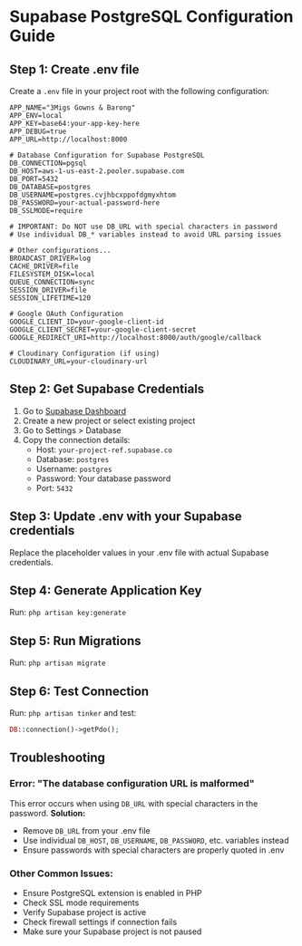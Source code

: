 # Supabase PostgreSQL Configuration Guide

## Step 1: Create .env file
Create a `.env` file in your project root with the following configuration:

```env
APP_NAME="3Migs Gowns & Barong"
APP_ENV=local
APP_KEY=base64:your-app-key-here
APP_DEBUG=true
APP_URL=http://localhost:8000

# Database Configuration for Supabase PostgreSQL
DB_CONNECTION=pgsql
DB_HOST=aws-1-us-east-2.pooler.supabase.com
DB_PORT=5432
DB_DATABASE=postgres
DB_USERNAME=postgres.cvjhbcxppofdgmyxhtom
DB_PASSWORD=your-actual-password-here
DB_SSLMODE=require

# IMPORTANT: Do NOT use DB_URL with special characters in password
# Use individual DB_* variables instead to avoid URL parsing issues

# Other configurations...
BROADCAST_DRIVER=log
CACHE_DRIVER=file
FILESYSTEM_DISK=local
QUEUE_CONNECTION=sync
SESSION_DRIVER=file
SESSION_LIFETIME=120

# Google OAuth Configuration
GOOGLE_CLIENT_ID=your-google-client-id
GOOGLE_CLIENT_SECRET=your-google-client-secret
GOOGLE_REDIRECT_URI=http://localhost:8000/auth/google/callback

# Cloudinary Configuration (if using)
CLOUDINARY_URL=your-cloudinary-url
```

## Step 2: Get Supabase Credentials
1. Go to [Supabase Dashboard](https://supabase.com/dashboard)
2. Create a new project or select existing project
3. Go to Settings > Database
4. Copy the connection details:
   - Host: `your-project-ref.supabase.co`
   - Database: `postgres`
   - Username: `postgres`
   - Password: Your database password
   - Port: `5432`

## Step 3: Update .env with your Supabase credentials
Replace the placeholder values in your .env file with actual Supabase credentials.

## Step 4: Generate Application Key
Run: `php artisan key:generate`

## Step 5: Run Migrations
Run: `php artisan migrate`

## Step 6: Test Connection
Run: `php artisan tinker` and test:
```php
DB::connection()->getPdo();
```

## Troubleshooting

### Error: "The database configuration URL is malformed"
This error occurs when using `DB_URL` with special characters in the password. **Solution:**
- Remove `DB_URL` from your .env file
- Use individual `DB_HOST`, `DB_USERNAME`, `DB_PASSWORD`, etc. variables instead
- Ensure passwords with special characters are properly quoted in .env

### Other Common Issues:
- Ensure PostgreSQL extension is enabled in PHP
- Check SSL mode requirements
- Verify Supabase project is active
- Check firewall settings if connection fails
- Make sure your Supabase project is not paused
